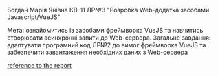 Богдан Марія Янівна 
КВ-11
ЛР№3 "Розробка Web-додатка засобами Javascript/VueJS"

Мета: ознайомитись із засобами фреймворка VueJS та навчитись створювати асинхронні запити до Web-сервера.
Загальне завдання: адаптувати програмний код ЛР№2 до вимог фреймворка VueJS та забезпечити завантаження необхідних даних з Web-сервера 

[reference to the report]([https://docs.google.com/document/d/1oJlrTJmmzjeHU6FkzBue3DMkAsSGi15Z/edit](https://docs.google.com/document/d/1otIzpDcRWdz-utCBqeBzoA4_bq-rFSeQD2C6wRU-EjI/edit?usp=drive_link))
